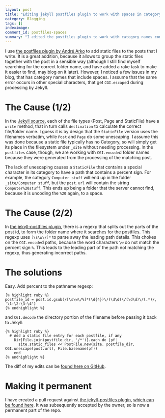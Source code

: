 ```yaml
---
layout: post
title: "Editing jekyll postfiles plugin to work with spaces in category names"
category: Blogging
tags: []
indeximage: 
comment_id: postfiles-spaces
summary: "I edited the postfiles plugin to work with category names containing special characters (especially spaces)."
---
```


I use [the postfiles plugin by André Arko](https://github.com/indirect/jekyll-postfiles) to add static files to the posts that I write. It is a great addition, because it allows to group the static files together with the post in a sensible way (although I still find myself searching for the correct folder name, and have added a rake task to make it easier to find, may blog on it later). However, I noticed a few issues in my blog, that has category names that include spaces. I assume that the same error occurs in other special characters, that get `CGI.escape`d during processing by Jekyll.

# The Cause (1/2)

In the [Jekyll source](https://github.com/mojombo/jekyll/tree/master/lib/jekyll), each of the file types (Post, Page and StaticFile) have a `write` method, that in turn calls `destination` to calculate the correct file/folder name. I guess it is by design that the `StaticFile` version uses the filenames verbatim, while `Post` and `Page` do some unescaping. I assume this was done because a static file typically has no Category, so will simply get its place in the filesystem under `_site` without needing processing. In the `postfiles` case, though, we are working with `CGI.encode`d folder names because they were generated from the processing of the matching post.

The lack of unescaping causes a `StaticFile` that contains a special character in its category to have a path that contains a percent sign. For example, the category `Computer stuff` will end up in the folder `_site/Computer stuff`, but the `post.url` will contain the string `Computer%20stuff`. This ends up being a folder that the server cannot find, because it is uncoding the `%20` again, to a space.

# The Cause (2/2)

In [the jekyll-postfiles plugin](https://github.com/indirect/jekyll-postfiles), there is a regexp that splits out the parts of the post id, to form the folder name where it searches for the postfiles. This regexp uses `[\s\w\/]*` to parse away the leading path details. This chokes on the `CGI.encode`d paths, because the word characters `\w` do not match the percent sign `%`. This leads to the leading part of the path not matching the regexp, thus generating incorrect paths.

# The solutions

Easy.  Add percent to the pathname regexp:

	{% highlight ruby %}
	postfile_id = post.id.gsub(/[\s\w\/%]*(\d{4})\/(\d\d)\/(\d\d)\/(.*)/, '\1-\2-\3-\4')
	{% endhighlight %}

and `CGI.decode` the directory portion of the filename before passing it back to Jekyll:

	{% highlight ruby %}
      # Add a static file entry for each postfile, if any
        Dir[File.join(postfile_dir, '/*')].each do |pf| 
          site.static_files << PostFile.new(site, postfile_dir, CGI.unescape(post.url), File.basename(pf))
        end
	{% endhighlight %}

The diff of my edits can be [found here on GitHub](https://github.com/pragtich/jekyll-postfiles/commit/ec519615501cbbc6d603854eaa463f1f9e0fe777).

# Making it permanent

I have created a pull request against [the jekyll-postfiles plugin](https://github.com/indirect/jekyll-postfiles), [which can be found here](https://github.com/indirect/jekyll-postfiles/pull/4). It was subsequently accepted by the owner, so is now a permanent part of the repo. 
